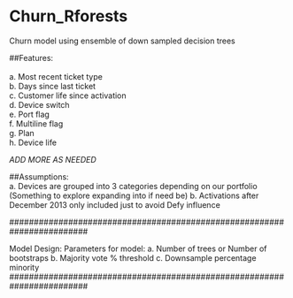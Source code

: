 # Churn_Rforests
Churn model using ensemble of down sampled decision trees

##Features:</br></br>
	a. Most recent ticket type</br>
	b. Days since last ticket</br>
	c. Customer life since activation</br>
	d. Device switch</br>
	e. Port flag</br>
	f. Multiline flag</br>
	g. Plan</br>
	h. Device life</br>

*ADD MORE AS NEEDED*	
	

##Assumptions:</br>
	a. Devices are grouped into 3 categories depending on our portfolio 
		(Something to explore expanding into if need be)
	b. Activations after December 2013 only included just to avoid Defy 
		influence
	

########################################################################
	
	
Model Design:
Parameters for model: 
	a. Number of trees or Number of bootstraps
	b. Majority vote % threshold
	c. Downsample percentage minority
########################################################################	

